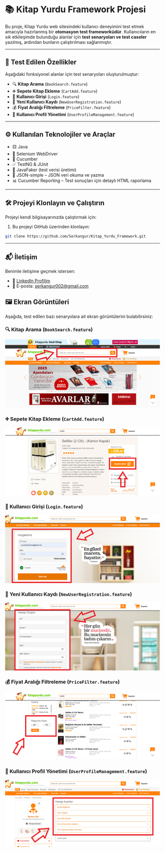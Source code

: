# 📚 Kitap Yurdu Framework Projesi

Bu proje, Kitap Yurdu web sitesindeki kullanıcı deneyimini test etmek amacıyla hazırlanmış bir **otomasyon test frameworküdür**. Kullanıcıların en sık etkileşimde bulunduğu alanlar için **test senaryoları ve test caseler** yazılmış, ardından bunların çalıştırılması sağlanmıştır.

---

## 🧪 Test Edilen Özellikler

Aşağıdaki fonksiyonel alanlar için test senaryoları oluşturulmuştur:

- 🔍 **Kitap Arama** (`BookSearch.feature`)
- ➕ **Sepete Kitap Ekleme** (`CartAdd.feature`)
- 🔐 **Kullanıcı Girişi** (`Login.feature`)
- 📝 **Yeni Kullanıcı Kaydı** (`NewUserRegistration.feature`)
- 💰 **Fiyat Aralığı Filtreleme** (`PriceFilter.feature`)
- 👤 **Kullanıcı Profil Yönetimi** (`UserProfileManagement.feature`)

---

## ⚙️ Kullanılan Teknolojiler ve Araçlar

- 🟨 Java  
- 🧪 Selenium WebDriver  
- 🥒 Cucumber  
- ✅ TestNG & JUnit  
- 🎲 JavaFaker (test verisi üretimi)
- 🧾 JSON-simple – JSON veri okuma ve yazma
- 📊 Cucumber Reporting – Test sonuçları için detaylı HTML raporlama


---

## 🛠️ Projeyi Klonlayın ve Çalıştırın

Projeyi kendi bilgisayarınızda çalıştırmak için:

1. Bu projeyi GitHub üzerinden klonlayın:

```bash
git clone https://github.com/Serkangur/Kitap_Yurdu_Framework.git
```
---

## 📬 İletişim

Benimle iletişime geçmek istersen:

- 💼 [LinkedIn Profilim](https://www.linkedin.com/in/serkan-g%C3%BCr-a0817420b/)
- 📧 E-posta: serkangur002@gmail.com


## 🖼️ Ekran Görüntüleri

Aşağıda, test edilen bazı senaryolara ait ekran görüntülerini bulabilirsiniz:

### 🔍 Kitap Arama (`BookSearch.feature`)
![Kitap Arama](screenshots/BookSearch.png)

### ➕ Sepete Kitap Ekleme (`CartAdd.feature`)
![Sepete Ekleme](screenshots/CartAdd.png)

### 🔐 Kullanıcı Girişi (`Login.feature`)
![Kullanıcı Girişi](screenshots/Login.png)

### 📝 Yeni Kullanıcı Kaydı (`NewUserRegistration.feature`)
![Yeni Kullanıcı Kaydı](screenshots/NewUserRegistration.png)

### 💰 Fiyat Aralığı Filtreleme (`PriceFilter.feature`)
![Fiyat Filtreleme](screenshots/PriceFilter.png)

### 👤 Kullanıcı Profil Yönetimi (`UserProfileManagement.feature`)
![Profil Yönetimi](screenshots/UserProfileManagement.png)



